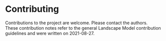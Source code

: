 # Contributing
Contributions to the project are welcome. Please contact the authors.  
These contribution notes refer to the general Landscape Model contribution guidelines and were written on 2021-08-27. 
